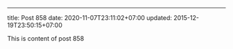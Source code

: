 ---
title: Post 858
date: 2020-11-07T23:11:02+07:00
updated: 2015-12-19T23:50:15+07:00

This is content of post 858